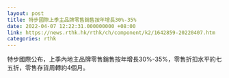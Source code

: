 ```yaml
---
layout: post
title: 特步國際上季主品牌零售銷售按年增長30%-35%
date: 2022-04-07 12:22:31.000000000 +08:00
link: https://news.rthk.hk/rthk/ch/component/k2/1642859-20220407.htm
categories: rthk
---
```


特步國際公布，上季內地主品牌零售銷售按年增長30%-35%，零售折扣水平約七五折，零售存貨周轉約4個月。
